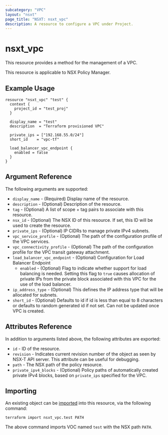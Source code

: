 ```yaml
---
subcategory: "VPC"
layout: "nsxt"
page_title: "NSXT: nsxt_vpc"
description: A resource to configure a VPC under Project.
---
```


# nsxt_vpc

This resource provides a method for the management of a VPC.

This resource is applicable to NSX Policy Manager.

## Example Usage

```hcl
resource "nsxt_vpc" "test" {
  context {
    project_id = "test_proj"
  }

  display_name = "test"
  description  = "Terraform provisioned VPC"

  private_ips = ["192.168.55.0/24"]
  short_id    = "vpc-tf"

  load_balancer_vpc_endpoint {
    enabled = false
  }
}
```

## Argument Reference

The following arguments are supported:

* `display_name` - (Required) Display name of the resource.
* `description` - (Optional) Description of the resource.
* `tag` - (Optional) A list of scope + tag pairs to associate with this resource.
* `nsx_id` - (Optional) The NSX ID of this resource. If set, this ID will be used to create the resource.
* `private_ips` - (Optional) IP CIDRs to manage private IPv4 subnets.
* `vpc_service_profile` - (Optional) The path of the configuration profile of the VPC services.
* `vpc_connectivity_profile` - (Optional) The path of the configuration profile for the VPC transit gateway attachment.
* `load_balancer_vpc_endpoint` - (Optional) Configuration for Load Balancer Endpoint
  * `enabled` - (Optional) Flag to indicate whether support for load balancing is needed. Setting this flag to `true` causes allocation of private IPs from the private block associated with this VPC for the use of the load balancer.
* `ip_address_type` - (Optional) This defines the IP address type that will be allocated for subnets.
* `short_id` - (Optional) Defaults to id if id is less than equal to 8 characters or defaults to random generated id if not set. Can not be updated once VPC is created.


## Attributes Reference

In addition to arguments listed above, the following attributes are exported:

* `id` - ID of the resource.
* `revision` - Indicates current revision number of the object as seen by NSX-T API server. This attribute can be useful for debugging.
* `path` - The NSX path of the policy resource.
* `private_ipv4_blocks` - (Optional) Policy paths of automatically created private IPv4 blocks, based on `private_ips` specified for the VPC. 

## Importing

An existing object can be [imported][docs-import] into this resource, via the following command:

[docs-import]: https://www.terraform.io/cli/import

```
terraform import nsxt_vpc.test PATH
```

The above command imports VOC named `test` with the NSX path `PATH`.
